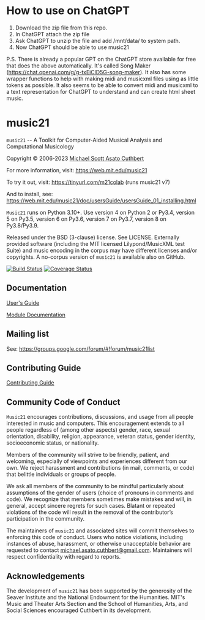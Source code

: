 # How to use on ChatGPT #

1) Download the zip file from this repo.
2) In ChatGPT attach the zip file
3) Ask ChatGPT to unzip the file and add /mnt/data/ to system path.
4) Now ChatGPT should be able to use music21

P.S. There is already a popular GPT on the ChatGPT store available for free that does the above automatically. It's called Song Maker (https://chat.openai.com/g/g-txEiClD5G-song-maker). It also has some wrapper functions to help with making midi and musicxml files using as little tokens as possible. It also seems to be able to convert midi and musicxml to a text representation for ChatGPT to understand and can create html sheet music.


# music21 #

`music21` -- A Toolkit for Computer-Aided Musical Analysis and 
Computational Musicology

Copyright © 2006-2023 [Michael Scott Asato Cuthbert](http://www.trecento.com)

For more information, visit:
https://web.mit.edu/music21

To try it out, visit:
https://tinyurl.com/m21colab (runs music21 v7)

And to install, see:
https://web.mit.edu/music21/doc/usersGuide/usersGuide_01_installing.html

`Music21` runs on Python 3.10+.  Use version 4 on Python 2 or Py3.4, version 5
on Py3.5, version 6 on Py3.6, version 7 on Py3.7, version 8 on Py3.8/Py3.9.

Released under the BSD (3-clause) license. See LICENSE.
Externally provided software (including the MIT licensed Lilypond/MusicXML test Suite) and
music encoding in the corpus may have different licenses and/or copyrights. 
A no-corpus version of `music21` is available also on GitHub.

[![Build Status](https://github.com/cuthbertLab/music21/workflows/maincheck/badge.svg)](https://github.com/cuthbertLab/music21)
[![Coverage Status](https://coveralls.io/repos/github/cuthbertLab/music21/badge.svg?branch=master)](https://coveralls.io/github/cuthbertLab/music21?branch=master)

## Documentation ##

[User's Guide](https://web.mit.edu/music21/doc/usersGuide/index.html)

[Module Documentation](https://web.mit.edu/music21/doc/moduleReference/index.html)

## Mailing list ##

See: https://groups.google.com/forum/#!forum/music21list

## Contributing Guide ##

[Contributing Guide](CONTRIBUTING.md)

## Community Code of Conduct ##

`Music21` encourages contributions, discussions, and usage from all people interested in
music and computers. This encouragement extends to all people regardless of (among other aspects)
gender, race, sexual orientation, disability, religion, appearance, veteran status,
gender identity, socioeconomic status, or nationality.

Members of the community will strive to be friendly, patient, and welcoming, especially of
viewpoints and experiences different from our own. We reject harassment and contributions
(in mail, comments, or code) that belittle individuals or groups of people.

We ask all members of the community to be mindful particularly about assumptions of the
gender of users (choice of pronouns in comments and code). We recognize that members
sometimes make mistakes and will, in general, accept sincere regrets for such cases.
Blatant or repeated violations of the code will result in the removal of the
contributor’s participation in the community.

The maintainers of `music21` and associated sites will commit themselves to enforcing
this code of conduct. Users who notice violations, including instances of abuse,
harassment, or otherwise unacceptable behavior are requested to contact 
michael.asato.cuthbert@gmail.com.
Maintainers will respect confidentiality with regard to reports.

## Acknowledgements ##

The development of `music21` has been supported by
the generosity of the Seaver Institute and the
National Endowment for the Humanities.  MIT's Music and Theater Arts Section
and the School of Humanities, Arts, and Social Sciences encouraged Cuthbert
in its development.
